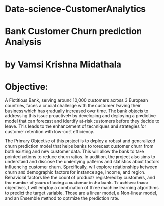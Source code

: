 # Data-science-CustomerAnalytics

# Bank Customer Churn prediction Analysis
# by Vamsi Krishna Midathala

# Objective: 
A Fictitious Bank, serving around 10,000 customers across 3 European countries, faces a crucial challenge with the customer leaving their business which has gradually increased over time. The bank objects to addressing this issue proactively by developing and deploying a predictive model that can forecast and identify at-risk customers before they decide to leave. This leads to the enhancement of techniques and strategies for customer retention with low-cost efficiency.

The Primary Objective of this project is to deploy a robust and generalized churn prediction model that helps banks to forecast customer churn from both existing and new customer data. This will allow the bank to take pointed actions to reduce churn ratios. In addition, the project also aims to understand and disclose the underlying patterns and statistics about factors influencing customer churn. Specifically, will explore relationships between churn and demographic factors for instance age, Income, and region. Behavioral factors like the count of products registered by customers, and the number of years of being a customer in the bank. To achieve these objectives, I will employ a combination of three machine learning algorithms to predict the target variable. Those are a linear model, a Non-linear model, and an Ensemble method to optimize the prediction rate.
